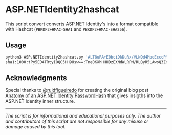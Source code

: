 # ASP.NETIdentity2hashcat

This script convert converts ASP.NET Identity's into a format compatible with Hashcat (`PBKDF2+HMAC-SHA1` and `PBKDF2+HMAC-SHA256`). 

## Usage

```sh
python3 ASP.NETIdentity2hashcat.py 'ALT8uRA+E0bciDkDuRx/VLNOd4MpeEcccPMRc11YtE8z9EtDJHksDChDdmcNFXgCAQ=='
sha1:1000:tPy5ED4TRtyIOQO5HH9Usw==:TneDKXhHHHDzEXNdWLRPM/RLQyR5LAwoQ3ZnDRV4AgE=

```

## Acknowledgments

Special thanks to [@ruidfigueiredo](https://twitter.com/ruidfigueiredo) for creating the original blog post [Anatomy of an ASP.NET Identity PasswordHash](https://www.blinkingcaret.com/2017/11/29/asp-net-identity-passwordhash/) that gives insigths into the ASP.NET Identity inner structure.

---

*The script is for informational and educational purposes only. The author and contributors of this script are not responsible for any misuse or damage caused by this tool.* <!-- meme -->
